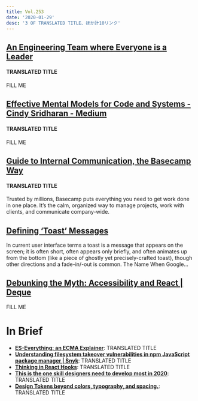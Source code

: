 ```yaml
---
title: Vol.253
date: '2020-01-29'
desc: '3 OF TRANSLATED TITLE、ほか計10リンク'
---
```


## [An Engineering Team where Everyone is a Leader](https://blog.pragmaticengineer.com/a-team-where-everyone-is-a-leader/)
#### TRANSLATED TITLE
FILL ME

## [Effective Mental Models for Code and Systems - Cindy Sridharan - Medium](https://medium.com/@copyconstruct/effective-mental-models-for-code-and-systems-7c55918f1b3e)
#### TRANSLATED TITLE
FILL ME

## [Guide to Internal Communication, the Basecamp Way](https://basecamp.com/guides/how-we-communicate)
#### TRANSLATED TITLE
Trusted by millions, Basecamp puts everything you need to get work done in one place. It’s the calm, organized way to manage projects, work with clients, and communicate company-wide.


## [Defining ‘Toast’ Messages](https://adrianroselli.com/2020/01/defining-toast-messages.html)
In current user interface terms a toast is a message that appears on the screen; it is often short, often appears only briefly, and often animates up from the bottom (like a piece of ghostly yet precisely-crafted toast), though other directions and a fade-in/-out is common. The Name When Google…

## [Debunking the Myth: Accessibility and React | Deque](https://www.deque.com/blog/debunking-the-myth-accessibility-and-react/)
FILL ME


# In Brief
- **[ES-Everything: an ECMA Explainer](https://www.matthewgerstman.com/tech/es-everything/)**: TRANSLATED TITLE
- **[Understanding filesystem takeover vulnerabilities in npm JavaScript package manager | Snyk](https://snyk.io/blog/understanding-filesystem-takeover-vulnerabilities-in-npm-javascript-package-manager/)**: TRANSLATED TITLE
- **[Thinking in React Hooks](https://wattenberger.com/blog/react-hooks)**: TRANSLATED TITLE
- **[This is the one skill designers need to develop most in 2020](https://www.fastcompany.com/90449305/this-is-the-one-skill-designers-need-to-develop-most-in-2020?ref=uxdesignweekly)**: TRANSLATED TITLE
- **[Design Tokens beyond colors, typography, and spacing.](http://www.didoo.net/2020/01/design-tokens-beyond-colors-typography-and-spacing/)**: TRANSLATED TITLE
